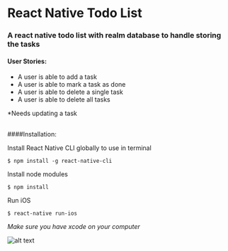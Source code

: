 # React Native Todo List


### A react native todo list with realm database to handle storing the tasks


#### User Stories:

 * A user is able to add a task
 * A user is able to mark a task as done
 * A user is able to delete a single task
 * A user is able to delete all tasks


*Needs updating a task

##

####Installation: 

Install React Native CLI globally to use in terminal

```$ npm install -g react-native-cli```

Install node modules

```$ npm install```

Run iOS

```$ react-native run-ios```

*Make sure you have xcode on your computer*

![alt text](https://cloud.githubusercontent.com/assets/12533409/20224095/6acf6cc6-a802-11e6-8e76-f44f75a23496.png)
